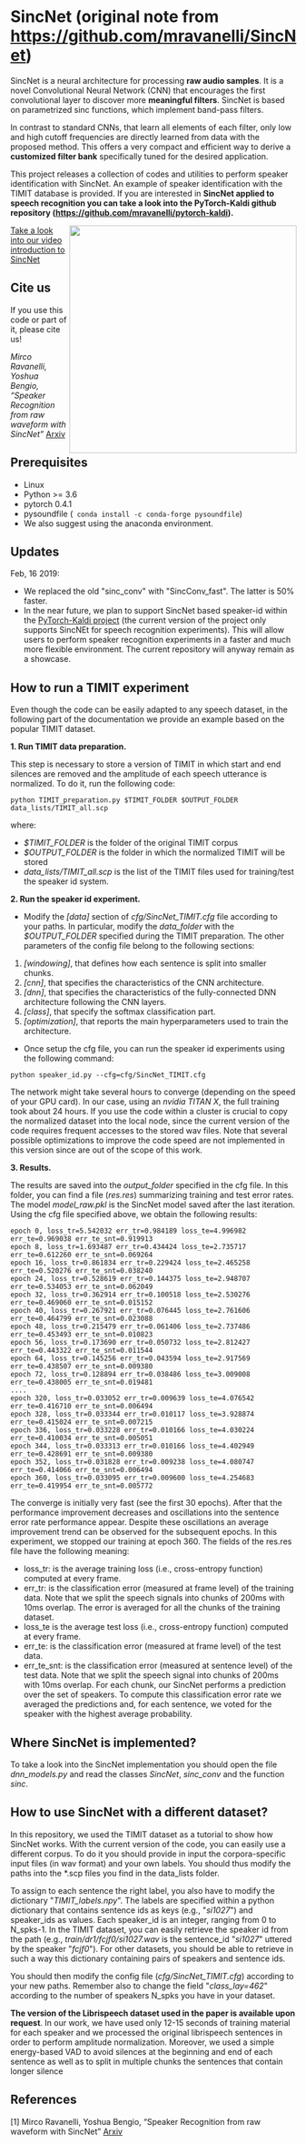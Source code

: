 
# SincNet (original note from https://github.com/mravanelli/SincNet)
SincNet is a neural architecture for processing **raw audio samples**. It is a novel Convolutional Neural Network (CNN) that encourages the first convolutional layer to discover more **meaningful filters**. SincNet is based on parametrized sinc functions, which implement band-pass filters.

In contrast to standard CNNs, that learn all elements of each filter, only low and high cutoff frequencies are directly learned from data with the proposed method. This offers a very compact and efficient way to derive a **customized filter bank** specifically tuned for the desired application. 

This project releases a collection of codes and utilities to perform speaker identification with SincNet.
An example of speaker identification with the TIMIT database is provided. If you are interested in **SincNet applied to speech recognition you can take a look into the PyTorch-Kaldi github repository (https://github.com/mravanelli/pytorch-kaldi).** 

<img src="https://github.com/mravanelli/SincNet/blob/master/SincNet.png" width="400" img align="right">

[Take a look into our video introduction to SincNet](https://www.youtube.com/watch?v=mXQBObRGUgk&feature=youtu.be)

## Cite us
If you use this code or part of it, please cite us!

*Mirco Ravanelli, Yoshua Bengio, “Speaker Recognition from raw waveform with SincNet”* [Arxiv](http://arxiv.org/abs/1808.00158)


## Prerequisites
- Linux
- Python >= 3.6
- pytorch 0.4.1
- pysoundfile (``` conda install -c conda-forge pysoundfile```)
- We also suggest using the anaconda environment.

## Updates
Feb, 16 2019:
- We replaced the old "sinc_conv"  with "SincConv_fast". The latter is 50% faster.
- In the near future, we plan to support SincNet based speaker-id within the [PyTorch-Kaldi project](https://github.com/mravanelli/pytorch-kaldi) (the current version of the project only supports SincNEt for speech recognition experiments). This will allow users to perform speaker recognition experiments in a faster and much more flexible environment. The current repository will anyway remain as a showcase. 

## How to run a TIMIT experiment
Even though the code can be easily adapted to any speech dataset, in the following part of the documentation we provide an example based on the popular TIMIT dataset.

**1. Run TIMIT data preparation.**

This step is necessary to store a version of TIMIT in which start and end silences are removed and the amplitude of each speech utterance is normalized. To do it, run the following code:

``
python TIMIT_preparation.py $TIMIT_FOLDER $OUTPUT_FOLDER data_lists/TIMIT_all.scp
``

where:
- *$TIMIT_FOLDER* is the folder of the original TIMIT corpus
- *$OUTPUT_FOLDER* is the folder in which the normalized TIMIT will be stored
- *data_lists/TIMIT_all.scp* is the list of the TIMIT files used for training/test the speaker id system.

**2. Run the speaker id experiment.**

- Modify the *[data]* section of *cfg/SincNet_TIMIT.cfg* file according to your paths. In particular, modify the *data_folder* with the *$OUTPUT_FOLDER* specified during the TIMIT preparation. The other parameters of the config file belong to the following sections:
 1. *[windowing]*, that defines how each sentence is split into smaller chunks.
 2. *[cnn]*,  that specifies the characteristics of the CNN architecture.
 3. *[dnn]*,  that specifies the characteristics of the fully-connected DNN architecture following the CNN layers.
 4. *[class]*, that specify the softmax classification part.
 5. *[optimization]*, that reports the main hyperparameters used to train the architecture.

- Once setup the cfg file, you can run the speaker id experiments using the following command:

``
python speaker_id.py --cfg=cfg/SincNet_TIMIT.cfg
``

The network might take several hours to converge (depending on the speed of your GPU card). In our case, using an *nvidia TITAN X*, the full training took about 24 hours. If you use the code within a cluster is crucial to copy the normalized dataset into the local node, since the current version of the code requires frequent accesses to the stored wav files. Note that several possible optimizations to improve the code speed are not implemented in this version since are out of the scope of this work.

**3. Results.**

The results are saved into the *output_folder* specified in the cfg file. In this folder, you can find a file (*res.res*) summarizing training and test error rates. The model *model_raw.pkl* is the SincNet model saved after the last iteration. 
Using the cfg file specified above, we obtain the following results:
```
epoch 0, loss_tr=5.542032 err_tr=0.984189 loss_te=4.996982 err_te=0.969038 err_te_snt=0.919913
epoch 8, loss_tr=1.693487 err_tr=0.434424 loss_te=2.735717 err_te=0.612260 err_te_snt=0.069264
epoch 16, loss_tr=0.861834 err_tr=0.229424 loss_te=2.465258 err_te=0.520276 err_te_snt=0.038240
epoch 24, loss_tr=0.528619 err_tr=0.144375 loss_te=2.948707 err_te=0.534053 err_te_snt=0.062049
epoch 32, loss_tr=0.362914 err_tr=0.100518 loss_te=2.530276 err_te=0.469060 err_te_snt=0.015152
epoch 40, loss_tr=0.267921 err_tr=0.076445 loss_te=2.761606 err_te=0.464799 err_te_snt=0.023088
epoch 48, loss_tr=0.215479 err_tr=0.061406 loss_te=2.737486 err_te=0.453493 err_te_snt=0.010823
epoch 56, loss_tr=0.173690 err_tr=0.050732 loss_te=2.812427 err_te=0.443322 err_te_snt=0.011544
epoch 64, loss_tr=0.145256 err_tr=0.043594 loss_te=2.917569 err_te=0.438507 err_te_snt=0.009380
epoch 72, loss_tr=0.128894 err_tr=0.038486 loss_te=3.009008 err_te=0.438005 err_te_snt=0.019481
....
epoch 320, loss_tr=0.033052 err_tr=0.009639 loss_te=4.076542 err_te=0.416710 err_te_snt=0.006494
epoch 328, loss_tr=0.033344 err_tr=0.010117 loss_te=3.928874 err_te=0.415024 err_te_snt=0.007215
epoch 336, loss_tr=0.033228 err_tr=0.010166 loss_te=4.030224 err_te=0.410034 err_te_snt=0.005051
epoch 344, loss_tr=0.033313 err_tr=0.010166 loss_te=4.402949 err_te=0.428691 err_te_snt=0.009380
epoch 352, loss_tr=0.031828 err_tr=0.009238 loss_te=4.080747 err_te=0.414066 err_te_snt=0.006494
epoch 360, loss_tr=0.033095 err_tr=0.009600 loss_te=4.254683 err_te=0.419954 err_te_snt=0.005772
``` 
The converge is initially very fast (see the first 30 epochs). After that the performance improvement decreases and oscillations into the sentence error rate performance appear. Despite these oscillations an average improvement trend can be observed for the subsequent epochs. In this experiment, we stopped our training  at epoch 360.
The fields of the res.res file have the following meaning:
- loss_tr: is the average training loss (i.e., cross-entropy function) computed at every frame.
- err_tr: is the classification error (measured at frame level) of the training data. Note that we split the speech signals into chunks of 200ms with 10ms overlap. The error is averaged for all the chunks of the training dataset.
- loss_te is the average test loss (i.e., cross-entropy function) computed at every frame.
- err_te: is the classification error (measured at frame level) of the test data.
- err_te_snt: is the classification error (measured at sentence level) of the test data. Note that we split the speech signal into chunks of 200ms with 10ms overlap. For each chunk, our SincNet performs a prediction over the set of speakers. To compute this classification error rate we averaged the predictions and, for each sentence, we voted for the speaker with the highest average probability.


## Where SincNet is implemented?
To take a look into the SincNet implementation you should open the file *dnn_models.py* and read the classes *SincNet*, *sinc_conv* and the function *sinc*.

## How to use SincNet with a different dataset?
In this repository, we used the TIMIT dataset as a tutorial to show how SincNet works. 
With the current version of the code, you can easily use a different corpus. To do it you should provide in input the corpora-specific input files (in wav format) and your own labels. You should thus modify the paths into the *.scp files you find in the data_lists folder. 

To assign to each sentence the right label, you also have to modify the dictionary "*TIMIT_labels.npy*". 
The labels are specified within a python dictionary that contains sentence ids as keys (e.g., "*si1027*") and speaker_ids as values. Each speaker_id is an integer, ranging from 0 to N_spks-1. In the TIMIT dataset, you can easily retrieve the speaker id from the path (e.g., *train/dr1/fcjf0/si1027.wav* is the sentence_id "*si1027*" uttered by the speaker "*fcjf0*"). For other datasets, you should be able to retrieve in such a way this dictionary containing pairs of speakers and sentence ids.

You should then modify the config file (*cfg/SincNet_TIMIT.cfg*) according to your new paths. Remember also to change the field "*class_lay=462*" according to the number of speakers N_spks you have in your dataset.

**The version of the Librispeech dataset used in the paper is available upon request**. In our work, we have used only 12-15 seconds of training material for each speaker and we processed the original librispeech sentences in order to perform amplitude normalization. Moreover, we used a simple energy-based VAD to avoid silences at the beginning and end of each sentence as well as to split in multiple chunks the sentences that contain longer silence



## References

[1] Mirco Ravanelli, Yoshua Bengio, “Speaker Recognition from raw waveform with SincNet” [Arxiv](http://arxiv.org/abs/1808.00158)

